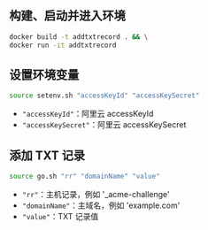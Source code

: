 ## 构建、启动并进入环境

```sh
docker build -t addtxtrecord . && \
docker run -it addtxtrecord
```

## 设置环境变量

```sh
source setenv.sh "accessKeyId" "accessKeySecret"
```

- `"accessKeyId"`：阿里云 accessKeyId
- `"accessKeySecret"`：阿里云 accessKeySecret

## 添加 TXT 记录

```sh
source go.sh "rr" "domainName" "value"
```

- `"rr"`：主机记录，例如 '\_acme-challenge'
- `"domainName"`：主域名，例如 'example.com'
- `"value"`：TXT 记录值
